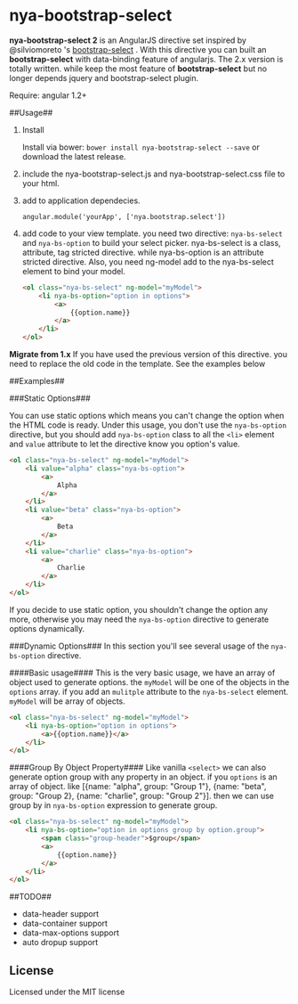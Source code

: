 # nya-bootstrap-select #

**nya-bootstrap-select 2** is an AngularJS directive set inspired by @silviomoreto 's [bootstrap-select](https://github.com/silviomoreto/bootstrap-select) .  With this directive you can built an **bootstrap-select** with data-binding feature of angularjs. 
The 2.x version is totally written. while keep the most feature of **bootstrap-select** but no longer depends jquery and bootstrap-select plugin.

Require: angular 1.2+

##Usage##

1. Install

	Install via bower: 
    `bower install nya-bootstrap-select --save`
    or download the latest release.

2. include the nya-bootstrap-select.js and nya-bootstrap-select.css file to your html.
3. add to application dependecies.
     
     `angular.module('yourApp', ['nya.bootstrap.select'])`
     
3. add code to your view template. you need two directive: `nya-bs-select` and `nya-bs-option` to build your select picker. nya-bs-select is a class, attribute, tag stricted directive. while nya-bs-option is an attribute stricted directive. Also, you need ng-model add to the nya-bs-select element to bind your model.

	```html
	<ol class="nya-bs-select" ng-model="myModel">
		<li nya-bs-option="option in options">
			<a>
				{{option.name}}
			</a>
		</li>
	</ol>
	```
	
**Migrate from 1.x**  If you have used the previous version of this directive. you need to replace the old code in the template.  See the examples below

##Examples##

###Static Options###

You can use static options which means you can't change the option when the HTML code is ready. Under this usage, you don't use the `nya-bs-option` directive, but you should add `nya-bs-option` class to all the `<li>` element and `value` attribute to let the directive know you option's value.

```html
<ol class="nya-bs-select" ng-model="myModel">
	<li value="alpha" class="nya-bs-option">
		<a>
			Alpha
		</a>
	</li>
	<li value="beta" class="nya-bs-option">
		<a>
			Beta
		</a>
	</li>
	<li value="charlie" class="nya-bs-option">
		<a>
			Charlie
		</a>
	</li>
</ol>
```

If you decide to use static option, you shouldn't change the option any more, otherwise you may need the `nya-bs-option` directive to generate options dynamically.

###Dynamic Options###
In this section you'll see several usage of the `nya-bs-option` directive.

####Basic usage####
This is the very basic usage, we have an array of object used to generate options. the `myModel` will be one of the objects in the `options` array.  if you add an `mulitple` attribute to the `nya-bs-select` element.  `myModel` will be array of objects.

```html
<ol class="nya-bs-select" ng-model="myModel">
	<li nya-bs-option="option in options">
		<a>{{option.name}}</a>
	</li>
</ol>
```

####Group By Object Property####
Like vanilla `<select>` we can also generate option group with any property in an object. if you `options` is an array of object. like [{name: "alpha", group: "Group 1"}, {name: "beta", group: "Group 2}, {name: "charlie", group: "Group 2"}]. then we can use group by in `nya-bs-option` expression to generate group.

```html
<ol class="nya-bs-select" ng-model="myModel">
	<li nya-bs-option="option in options group by option.group">
		<span class="group-header">$group</span>
		<a>
			{{option.name}}
		</a>
	</li>
</ol>
```

##TODO##

- data-header support
- data-container support
- data-max-options support
- auto dropup support

## License ##

Licensed under the MIT license
